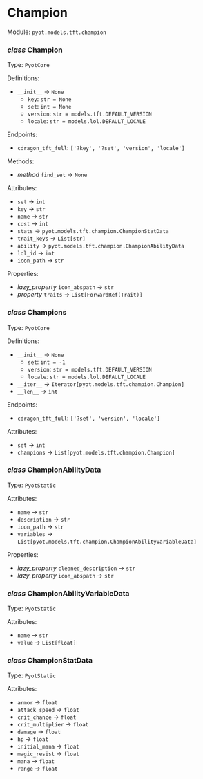 # Champion 

Module: `pyot.models.tft.champion` 

### _class_ Champion

Type: `PyotCore` 

Definitions: 
* `__init__` -> `None` 
  * `key`: `str = None` 
  * `set`: `int = None` 
  * `version`: `str = models.tft.DEFAULT_VERSION` 
  * `locale`: `str = models.lol.DEFAULT_LOCALE` 

Endpoints: 
* `cdragon_tft_full`: `['?key', '?set', 'version', 'locale']` 

Methods: 
* _method_ `find_set` -> `None` 

Attributes: 
* `set` -> `int` 
* `key` -> `str` 
* `name` -> `str` 
* `cost` -> `int` 
* `stats` -> `pyot.models.tft.champion.ChampionStatData` 
* `trait_keys` -> `List[str]` 
* `ability` -> `pyot.models.tft.champion.ChampionAbilityData` 
* `lol_id` -> `int` 
* `icon_path` -> `str` 

Properties: 
* _lazy_property_ `icon_abspath` -> `str` 
* _property_ `traits` -> `List[ForwardRef(Trait)]` 


### _class_ Champions

Type: `PyotCore` 

Definitions: 
* `__init__` -> `None` 
  * `set`: `int = -1` 
  * `version`: `str = models.tft.DEFAULT_VERSION` 
  * `locale`: `str = models.lol.DEFAULT_LOCALE` 
* `__iter__` -> `Iterator[pyot.models.tft.champion.Champion]` 
* `__len__` -> `int` 

Endpoints: 
* `cdragon_tft_full`: `['?set', 'version', 'locale']` 

Attributes: 
* `set` -> `int` 
* `champions` -> `List[pyot.models.tft.champion.Champion]` 


### _class_ ChampionAbilityData

Type: `PyotStatic` 

Attributes: 
* `name` -> `str` 
* `description` -> `str` 
* `icon_path` -> `str` 
* `variables` -> `List[pyot.models.tft.champion.ChampionAbilityVariableData]` 

Properties: 
* _lazy_property_ `cleaned_description` -> `str` 
* _lazy_property_ `icon_abspath` -> `str` 


### _class_ ChampionAbilityVariableData

Type: `PyotStatic` 

Attributes: 
* `name` -> `str` 
* `value` -> `List[float]` 


### _class_ ChampionStatData

Type: `PyotStatic` 

Attributes: 
* `armor` -> `float` 
* `attack_speed` -> `float` 
* `crit_chance` -> `float` 
* `crit_multiplier` -> `float` 
* `damage` -> `float` 
* `hp` -> `float` 
* `initial_mana` -> `float` 
* `magic_resist` -> `float` 
* `mana` -> `float` 
* `range` -> `float` 


